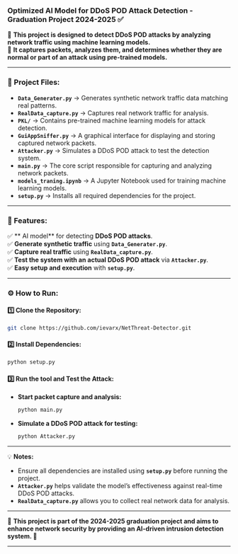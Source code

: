 

### **Optimized AI Model for DDoS POD Attack Detection - Graduation Project 2024-2025 ✅**  

📌 **This project is designed to detect DDoS POD attacks by analyzing network traffic using machine learning models.**  
📌 **It captures packets, analyzes them, and determines whether they are normal or part of an attack using pre-trained models.**  

---

### **📂 Project Files:**

- **`Data_Generater.py`** → Generates synthetic network traffic data matching real patterns.  
- **`RealData_capture.py`** → Captures real network traffic for analysis.  
- **`PKL/`** → Contains pre-trained machine learning models for attack detection.
- **`GuiAppSniffer.py`** → A graphical interface for displaying and storing captured network packets.  
- **`Attacker.py`** → Simulates a DDoS POD attack to test the detection system.  
- **`main.py`** → The core script responsible for capturing and analyzing network packets.  
- **`models_traning.ipynb`** → A Jupyter Notebook used for training machine learning models.  
- **`setup.py`** → Installs all required dependencies for the project.  

---

### **🚀 Features:**
✅ ** AI model** for detecting **DDoS POD attacks**.  
✅ **Generate synthetic traffic** using **`Data_Generater.py`**.  
✅ **Capture real traffic** using **`RealData_capture.py`**.  
✅ **Test the system with an actual DDoS POD attack** via **`Attacker.py`**.  
✅ **Easy setup and execution** with **`setup.py`**.  

---

### **⚙️ How to Run:**

#### **1️⃣ Clone the Repository:**
```bash
git clone https://github.com/ievarx/NetThreat-Detector.git
```

#### **2️⃣ Install Dependencies:**
```bash
python setup.py
```

#### **3️⃣ Run the tool and Test the Attack:**
- **Start packet capture and analysis:**
  ```bash
  python main.py
  ```
- **Simulate a DDoS POD attack for testing:**
  ```bash
  python Attacker.py
  ```

---

💡 **Notes:**  
- Ensure all dependencies are installed using **`setup.py`** before running the project.  
- **`Attacker.py`** helps validate the model’s effectiveness against real-time DDoS POD attacks.  
- **`RealData_capture.py`** allows you to collect real network data for analysis.  

---

🎯 **This project is part of the 2024-2025 graduation project and aims to enhance network security by providing an AI-driven intrusion detection system. 🚀**

---
